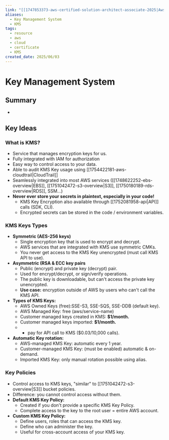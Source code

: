 ```yaml
---
link: "[[1747853373-aws-certified-solution-architect-associate-2025|Aws Certified Solution Architect Associate 2025]]"
aliases:
  - Key Management System
  - KMS
tags:
  - resource
  - aws
  - cloud
  - certificate
  - KMS
created_date: 2025/06/03
---
```

# Key Management System
## Summary
- 
## Key Ideas
### What is KMS?
- Service that manages encryption keys for us.
- Fully integrated with IAM for authorization
- Easy way to control access to your data.
- Able to audit KMS Key usage using [[1754422181-aws-cloudtrail|CloudTrail]]
- Seamlessly integrated into most AWS services ([[1748622252-ebs-overview|EBS]], [[1751042472-s3-overview|S3]], [[1750180189-rds-overview|RDS]], SSM...)
- **Never ever store your secrets in plaintext, especially in your code!**
	- KMS Key Encryption also available through [[1752081958-api|API]] calls (SDK, CLI).
	- Encrypted secrets can be stored in the code / environment variables.

### KMS Keys Types
- **Symmetric (AES-256 keys)**
	- Single encryption key that is used to encrypt and decrypt.
	- AWS services that are integrated with KMS use symmetric CMKs.
	- You never get access to the KMS Key unencrypted (must call KMS API to use).
- **Asymmetric (RSA & ECC key pairs**
	- Public (encrypt) and private key (decrypt) pair.
	- Used for encrypt/decrypt, or sign/verify operations.
	- The public key is downloadable, but can't access the private key unencrypted.
	- **Use case:** encryption outside of AWS by users who can't call the KMS API.
- **Types of KMS Keys:**
	- AWS Owned Keys (free):SSE-S3, SSE-SQS, SSE-DDB (default key).
	- AWS Managed Key: free (aws/service-name)
	- Customer managed keys created in KMS: **$1/month.**
	- Customer managed keys imported: **$1/month.**
	- + pay for API call to KMS ($0.03/10,000 calls).
- **Automatic Key rotation:**
	- AWS-managed KMS Key: automatic every 1 year.
	- Customer-managed KMS Key: (must be enabled) automatic & on-demand.
	- Imported KMS Key: only manual rotation possible using alias.

### Key Policies
- Control access to KMS keys, "similar" to [[1751042472-s3-overview|S3]] bucket policies.
- Difference: you cannot control access without them.
- **Default KMS Key Policy:**
	- Created if you don't provide a specific KMS Key Policy.
	- Complete access to the key to the root user = entire AWS account.
- **Custom KMS Key Policy:**
	- Define users, roles that can access the KMS key.
	- Define who can administer the key.
	- Useful for cross-account access of your KMS key.


